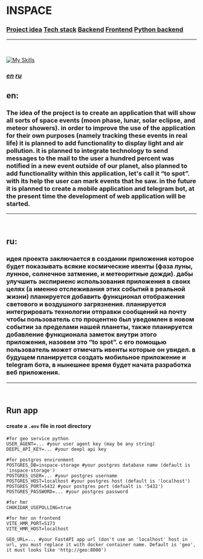 # INSPACE

### <a href="#en_idea">Project idea</a> <a href="#stack">Tech stack</a> <a href="/api/README.md">Backend</a> <a href="#frontend">Frontend</a> <a href="#fastapi">Python backend</a>

---

<br id="stack">

[![My Skills](https://skillicons.dev/icons?i=nestjs,postgres,prisma,typescript,docker,webpack,yarn,python,fastapi,html,css,react,vite,styledcomponents)](https://skillicons.dev)

### **_<a href="#en_idea">en</a> <a href="#ru_idea">ru</a>_**

## <h2 id="en_idea">en:</h2>

### The idea of the project is to create an application that will show all sorts of space events (moon phase, lunar, solar eclipse, and meteor showers). in order to improve the use of the application for their own purposes (namely tracking these events in real life) it is planned to add functionality to display light and air pollution. it is planned to integrate technology to send messages to the mail to the user a hundred percent was notified in a new event outside of our planet, also planned to add functionality within this application, let's call it “to spot”. with its help the user can mark events that he saw. in the future it is planned to create a mobile application and telegram bot, at the present time the development of web application will be started.

---

<br id="ru_idea">

## ru:

### идея проекта заключается в создании приложения которое будет показывать всякие космические ивенты (фаза луны, лунное, солнечное затмение, и метеоритные дожди). дабы улучшить экспириенс использования приложения в своих целях (а именно отслеживания этих событий в реальной жизни) планируется добавить функционал отображения светового и воздушного загрязнения. планируется интегрировать технологии отправки сообщений на почту чтобы пользователь сто процентно был уведомлен в новом событии за пределами нашей планеты, также планируется добавление функционала заметок внутри этого приложения, назовем это “to spot”. с его помощью пользователь может отмечать ивенты которые он увидел. в будущем планируется создать мобильное приложение и telegram бота, в нынешнее время будет начата разработка веб приложения.

---

<br id="run_app">

## Run app

#### create a `.env` file in root directory

```.env
#for geo service python
USER_AGENT=... #your user agent key (may be any string)
DEEPL_API_KEY=... #your deepl api key

#for postgres environment
POSTGRES_DB=inspace-storage #your postgres database name (default is 'inspace-storage')
POSTGRES_USER=... #your postgres username
POSTGRES_HOST=localhost #your postgres host (default is 'localhost')
POSTGRES_PORT=5432 #your postgres port (defualt is '5432')
POSTGRES_PASSWORD=... #your postgres password

#for hmr
CHOKIDAR_USEPOLLING=true

#for hmr on frontend
VITE_HMR_PORT=5173
VITE_HMR_HOST=localhost

GEO_URL=... #your FastAPI app url (don't use an 'localhost' host in url, you must replace it with docker container name. Default is 'geo', it must looks like 'http://geo:8000')
```
